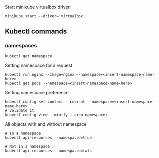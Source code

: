 Start minikube virtualbox driven

`minikube start --driver='virtualbox'`


## Kubectl commands
### namespaces

    kubectl get namespace
    
Setting namespace for a request

    kubectl run nginx --image=nginx --namespace=<insert-namespace-name-here>
    kubectl get pods --namespace=<insert-namespace-name-here>
    
Setting namespace preference

    kubectl config set-context --current --namespace=<insert-namespace-name-here>
    # Validate it
    kubectl config view --minify | grep namespace:
    
All objects with and without namespace

    # In a namespace
    kubectl api-resources --namespaced=true

    # Not in a namespace
    kubectl api-resources --namespaced=fals
   
